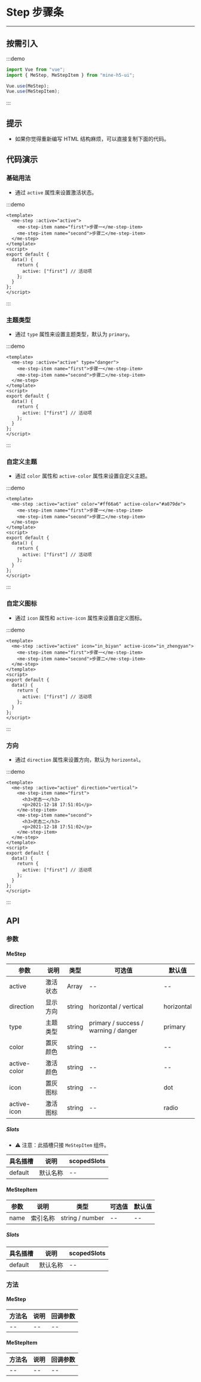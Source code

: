 # Step 步骤条

---

## 按需引入

:::demo

```JavaScript
import Vue from "vue";
import { MeStep, MeStepItem } from "mine-h5-ui";

Vue.use(MeStep);
Vue.use(MeStepItem);
```

:::

## 提示

- 如果你觉得重新编写 HTML 结构麻烦，可以直接复制下面的代码。

## 代码演示

### 基础用法

- 通过 `active` 属性来设置激活状态。

:::demo

```Vue
<template>
  <me-step :active="active">
    <me-step-item name="first">步骤一</me-step-item>
    <me-step-item name="second">步骤二</me-step-item>
  </me-step>
</template>
<script>
export default {
  data() {
    return {
      active: ["first"] // 活动项
    };
  }
};
</script>
```

:::

### 主题类型

- 通过 `type` 属性来设置主题类型，默认为 `primary`。

:::demo

```Vue
<template>
  <me-step :active="active" type="danger">
    <me-step-item name="first">步骤一</me-step-item>
    <me-step-item name="second">步骤二</me-step-item>
  </me-step>
</template>
<script>
export default {
  data() {
    return {
      active: ["first"] // 活动项
    };
  }
};
</script>
```

:::

### 自定义主题

- 通过 `color` 属性和 `active-color` 属性来设置自定义主题。

:::demo

```Vue
<template>
  <me-step :active="active" color="#ff66a6" active-color="#a079de">
    <me-step-item name="first">步骤一</me-step-item>
    <me-step-item name="second">步骤二</me-step-item>
  </me-step>
</template>
<script>
export default {
  data() {
    return {
      active: ["first"] // 活动项
    };
  }
};
</script>
```

:::

### 自定义图标

- 通过 `icon` 属性和 `active-icon` 属性来设置自定义图标。

:::demo

```Vue
<template>
  <me-step :active="active" icon="in_biyan" active-icon="in_zhengyan">
    <me-step-item name="first">步骤一</me-step-item>
    <me-step-item name="second">步骤二</me-step-item>
  </me-step>
</template>
<script>
export default {
  data() {
    return {
      active: ["first"] // 活动项
    };
  }
};
</script>
```

:::

### 方向

- 通过 `direction` 属性来设置方向，默认为 `horizontal`。

:::demo

```Vue
<template>
  <me-step :active="active" direction="vertical">
    <me-step-item name="first">
      <h3>状态一</h3>
      <p>2021-12-18 17:51:01</p>
    </me-step-item>
    <me-step-item name="second">
      <h3>状态二</h3>
      <p>2021-12-18 17:51:02</p>
    </me-step-item>
  </me-step>
</template>
<script>
export default {
  data() {
    return {
      active: ["first"] // 活动项
    };
  }
};
</script>
```

:::

## API

### 参数

#### MeStep

| 参数         | 说明     | 类型   | 可选值                               | 默认值     |
| ------------ | -------- | ------ | ------------------------------------ | ---------- |
| active       | 激活状态 | Array  | --                                   | --         |
| direction    | 显示方向 | string | horizontal / vertical                | horizontal |
| type         | 主题类型 | string | primary / success / warning / danger | primary    |
| color        | 置灰颜色 | string | --                                   | --         |
| active-color | 激活颜色 | string | --                                   | --         |
| icon         | 置灰图标 | string | --                                   | dot        |
| active-icon  | 激活图标 | string | --                                   | radio      |

##### Slots

- ⚠ 注意：此插槽只接 `MeStepItem` 组件。

| 具名插槽 | 说明     | scopedSlots |
| -------- | -------- | ----------- |
| default  | 默认名称 | --          |

#### MeStepItem

| 参数 | 说明     | 类型            | 可选值 | 默认值 |
| ---- | -------- | --------------- | ------ | ------ |
| name | 索引名称 | string / number | --     | --     |

##### Slots

| 具名插槽 | 说明     | scopedSlots |
| -------- | -------- | ----------- |
| default  | 默认名称 | --          |

### 方法

#### MeStep

| 方法名 | 说明 | 回调参数 |
| ------ | ---- | -------- |
| --     | --   | --       |

#### MeStepItem

| 方法名 | 说明 | 回调参数 |
| ------ | ---- | -------- |
| --     | --   | --       |
